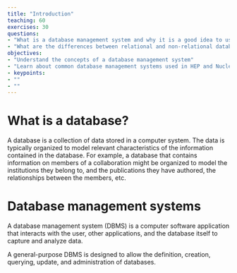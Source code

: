 ```yaml
---
title: "Introduction"
teaching: 60
exercises: 30
questions:
- "What is a database management system and why it is a good idea to use one?"
- "What are the differences between relational and non-relational databases?"
objectives:
- "Understand the concepts of a database management system"
- "Learn about common database management systems used in HEP and Nuclear Physics"
- keypoints:
- ""
- ""
---
```


# What is a database?

A database is a collection of data stored in a computer system. The data is typically organized to model relevant
characteristics of the information contained in the database.
For example, a database that contains information on members of a collaboration might be organized to model
the institutions they belong to, and the publications they have authored, the relationships between the members, etc.

# Database management systems

A database management system (DBMS) is a computer software application that interacts with the user, other applications,
and the database itself to capture and analyze data.

A general-purpose DBMS is designed to allow the definition, creation, querying, update, and administration of databases.
